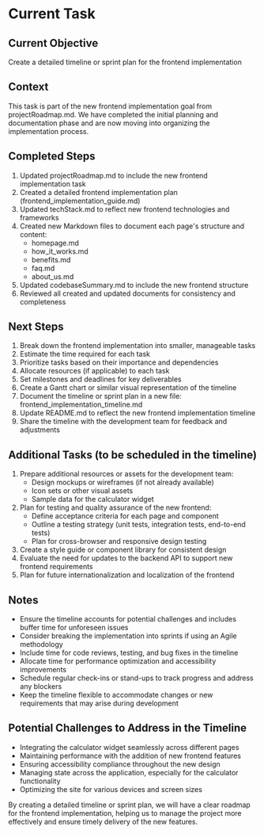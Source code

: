 # Current Task

## Current Objective
Create a detailed timeline or sprint plan for the frontend implementation

## Context
This task is part of the new frontend implementation goal from projectRoadmap.md. We have completed the initial planning and documentation phase and are now moving into organizing the implementation process.

## Completed Steps
1. Updated projectRoadmap.md to include the new frontend implementation task
2. Created a detailed frontend implementation plan (frontend_implementation_guide.md)
3. Updated techStack.md to reflect new frontend technologies and frameworks
4. Created new Markdown files to document each page's structure and content:
   - homepage.md
   - how_it_works.md
   - benefits.md
   - faq.md
   - about_us.md
5. Updated codebaseSummary.md to include the new frontend structure
6. Reviewed all created and updated documents for consistency and completeness

## Next Steps
1. Break down the frontend implementation into smaller, manageable tasks
2. Estimate the time required for each task
3. Prioritize tasks based on their importance and dependencies
4. Allocate resources (if applicable) to each task
5. Set milestones and deadlines for key deliverables
6. Create a Gantt chart or similar visual representation of the timeline
7. Document the timeline or sprint plan in a new file: frontend_implementation_timeline.md
8. Update README.md to reflect the new frontend implementation timeline
9. Share the timeline with the development team for feedback and adjustments

## Additional Tasks (to be scheduled in the timeline)
1. Prepare additional resources or assets for the development team:
   - Design mockups or wireframes (if not already available)
   - Icon sets or other visual assets
   - Sample data for the calculator widget
2. Plan for testing and quality assurance of the new frontend:
   - Define acceptance criteria for each page and component
   - Outline a testing strategy (unit tests, integration tests, end-to-end tests)
   - Plan for cross-browser and responsive design testing
3. Create a style guide or component library for consistent design
4. Evaluate the need for updates to the backend API to support new frontend requirements
5. Plan for future internationalization and localization of the frontend

## Notes
- Ensure the timeline accounts for potential challenges and includes buffer time for unforeseen issues
- Consider breaking the implementation into sprints if using an Agile methodology
- Include time for code reviews, testing, and bug fixes in the timeline
- Allocate time for performance optimization and accessibility improvements
- Schedule regular check-ins or stand-ups to track progress and address any blockers
- Keep the timeline flexible to accommodate changes or new requirements that may arise during development

## Potential Challenges to Address in the Timeline
- Integrating the calculator widget seamlessly across different pages
- Maintaining performance with the addition of new frontend features
- Ensuring accessibility compliance throughout the new design
- Managing state across the application, especially for the calculator functionality
- Optimizing the site for various devices and screen sizes

By creating a detailed timeline or sprint plan, we will have a clear roadmap for the frontend implementation, helping us to manage the project more effectively and ensure timely delivery of the new features.